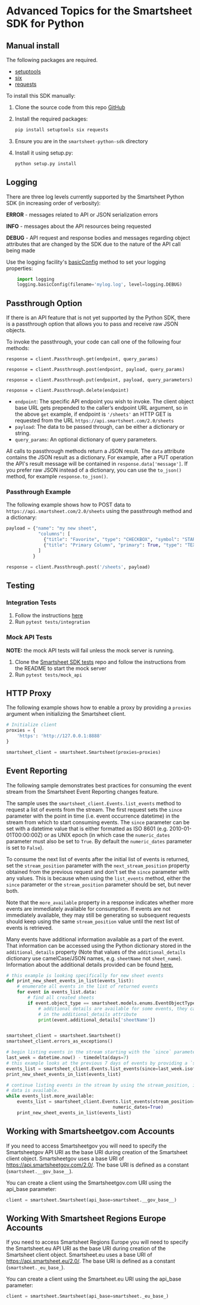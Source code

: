 # Advanced Topics for the Smartsheet SDK for Python

## Manual install

The following packages are required.

* [setuptools](https://pypi.org/project/setuptools/)
* [six](https://pypi.python.org/pypi/six)
* [requests](https://pypi.python.org/pypi/requests)

To install this SDK manually:

1. Clone the source code from this repo [GitHub](https://github.com/smartsheet-python-sdk)
2. Install the required packages:

   ```bash
   pip install setuptools six requests
   ```

3. Ensure you are in the `smartsheet-python-sdk` directory
4. Install it using setup.py:

   ```bash
   python setup.py install
   ```

## Logging

There are three log levels currently supported by the Smartsheet Python SDK (in increasing order of verbosity):

**ERROR** - messages related to API or JSON serialization errors

**INFO** - messages about the API resources being requested

**DEBUG** - API request and response bodies and messages regarding object attributes that are changed by the SDK due to the nature of the API call being made

Use the logging facility's [basicConfig](https://docs.python.org/2/library/logging.html#logging.basicConfig) method to set your logging properties:

```python
    import logging
    logging.basicConfig(filename='mylog.log', level=logging.DEBUG)
```

## Passthrough Option

If there is an API feature that is not yet supported by the Python SDK, there is a passthrough option that allows you to pass and receive raw JSON objects.

To invoke the passthrough, your code can call one of the following four methods:

`response = client.Passthrough.get(endpoint, query_params)`

`response = client.Passthrough.post(endpoint, payload, query_params)`

`response = client.Passthrough.put(endpoint, payload, query_parameters)`

`response = client.Passthrough.delete(endpoint)`

* `endpoint`: The specific API endpoint you wish to invoke. The client object base URL gets prepended to the caller’s endpoint URL argument, so in the above `get` example, if endpoint is `'/sheets'` an HTTP GET is requested from the URL `https://api.smartsheet.com/2.0/sheets`
* `payload`: The data to be passed through, can be either a dictionary or string.
* `query_params`: An optional dictionary of query parameters.

All calls to passthrough methods return a JSON result. The `data` attribute contains the JSON result as a dictionary. For example, after a PUT operation the API's result message will be contained in `response.data['message']`. If you prefer raw JSON instead of a dictionary, you can use the `to_json()` method, for example `response.to_json()`.

### Passthrough Example

The following example shows how to POST data to `https://api.smartsheet.com/2.0/sheets` using the passthrough method and a dictionary:

```python
payload = {"name": "my new sheet",
            "columns": [
              {"title": "Favorite", "type": "CHECKBOX", "symbol": "STAR"},
              {"title": "Primary Column", "primary": True, "type": "TEXT_NUMBER"}
            ]
          }

response = client.Passthrough.post('/sheets', payload)
```

## Testing

### Integration Tests

1. Follow the instructions [here](tests/integration/README.md)
2. Run `pytest tests/integration`

### Mock API Tests

**NOTE:** the mock API tests will fail unless the mock server is running.

1. Clone the [Smartsheet SDK tests](https://github.com/smartsheet-platform/smartsheet-sdk-tests) repo and follow the instructions from the README to start the mock server
2. Run `pytest tests/mock_api`

## HTTP Proxy

The following example shows how to enable a proxy by providing a `proxies` argument when initializing the Smartsheet
client.

```python
# Initialize client
proxies = {
    'https': 'http://127.0.0.1:8888'
}

smartsheet_client = smartsheet.Smartsheet(proxies=proxies)
```

## Event Reporting

The following sample demonstrates best practices for consuming the event stream from the Smartsheet Event Reporting changes
feature.

The sample uses the `smartsheet_client.Events.list_events` method to request a list of events from the stream. The first
request sets the `since` parameter with the point in time (i.e. event occurrence datetime) in the stream from which to
start consuming events. The `since` parameter can be set with a datetime value that is either formatted as ISO 8601
(e.g. 2010-01-01T00:00:00Z) or as UNIX epoch (in which case the `numeric_dates` parameter must also be set to `True`.
By default the `numeric_dates` parameter is set to `False`).

To consume the next list of events after the initial list of events is returned, set the `stream_position` parameter
with the `next_stream_position` property obtained from the previous request and don't set the `since` parameter with
any values. This is because when using the `list_events` method, either the `since` parameter or the `stream_position`
parameter should be set, but never both.

Note that the `more_available` property in a response indicates whether more events are immediately available for
consumption. If events are not immediately available, they may still be generating so subsequent requests should keep
using the same `stream_position` value until the next list of events is retrieved.

Many events have additional information available as a part of the event. That information can be accessed using
the Python dictionary stored in the `additional_details` property (Note that values of the `additional_details`
dictionary use camelCase/JSON names, e.g. `sheetName` not `sheet_name`). Information about the additional details
provided can be found [here.](https://smartsheet.redoc.ly/tag/eventsDescription)

```python
# this example is looking specifically for new sheet events
def print_new_sheet_events_in_list(events_list):
    # enumerate all events in the list of returned events
    for event in events_list.data:
        # find all created sheets
        if event.object_type == smartsheet.models.enums.EventObjectType.SHEET and event.action == smartsheet.models.enums.EventAction.CREATE:
            # additional details are available for some events, they can be accessed as a Python dictionary
            # in the additional_details attribute
            print(event.additional_details['sheetName'])


smartsheet_client = smartsheet.Smartsheet()
smartsheet_client.errors_as_exceptions()

# begin listing events in the stream starting with the `since` parameter
last_week = datetime.now() - timedelta(days=7)
# this example looks at the previous 7 days of events by providing a `since` argument set to last week's date in ISO format
events_list = smartsheet_client.Events.list_events(since=last_week.isoformat(), max_count=1000)
print_new_sheet_events_in_list(events_list)

# continue listing events in the stream by using the stream_position, if the previous response indicates that more 
# data is available.
while events_list.more_available:
    events_list = smartsheet_client.Events.list_events(stream_position=events_list.next_stream_position, max_count=10000,
                                        numeric_dates=True)
    print_new_sheet_events_in_list(events_list)
```

## Working with Smartsheetgov.com Accounts

If you need to access Smartsheetgov you will need to specify the Smartsheetgov API URI as the base URI during creation
of the Smartsheet client object. Smartsheetgov uses a base URI of <https://api.smartsheetgov.com/2.0/>. The base URI is
defined as a constant (`smartsheet.__gov_base__`).

You can create a client using the Smartsheetgov.com URI using the api_base parameter:

```python
client = smartsheet.Smartsheet(api_base=smartsheet.__gov_base__)
```

## Working With Smartsheet Regions Europe Accounts

If you need to access Smartsheet Regions Europe you will need to specify the Smartsheet.eu API URI as the base URI during creation of the Smartsheet client object. Smartsheet.eu uses a base URI of <https://api.smartsheet.eu/2.0/>. The base URI is defined as a constant (`smartsheet._eu_base_`).

You can create a client using the Smartsheet.eu URI using the api_base parameter:

```python
client = smartsheet.Smartsheet(api_base=smartsheet._eu_base_)
```
